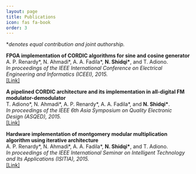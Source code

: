 ```yaml
---
layout: page
title: Publications
icon: fas fa-book
order: 3
---
```


**denotes equal contribution and joint authorship.*

**FPGA implementation of CORDIC algorithms for sine and cosine generator**
<br />
A. P. Renardy\*, N. Ahmadi\*, A. A. Fadila\*, **N. Shidqi\***, and T. Adiono.
<br />
*In proceedings of the IEEE International Conference on Electrical Engineering and Informatics (ICEEI), 2015.*
<br />
[[Link]](https://doi.org/10.1109/ICEEI.2015.7352460)

**A pipelined CORDIC architecture and its implementation in all-digital FM modulator-demodulator**
<br />
T. Adiono\*, N. Ahmadi\*, A. P. Renardy\*, A. A. Fadila\*, and **N. Shidqi\***.
<br />
*In proceedings of the IEEE 6th Asia Symposium on Quality Electronic Design (ASQED), 2015.*
<br />
[[Link]](https://doi.org/10.1109/ACQED.2015.7274004)

**Hardware implementation of montgomery modular multiplication algorithm using iterative architecture**
<br />
A. P. Renardy\*, N. Ahmadi\*, A. A. Fadila\*, **N. Shidqi\***, and T. Adiono.
<br />
*In proceedings of the IEEE International Seminar on Intelligent Technology and Its Applications (ISITIA), 2015.*
<br />
[[Link]](https://doi.org/10.1109/ISITIA.2015.7219961)

